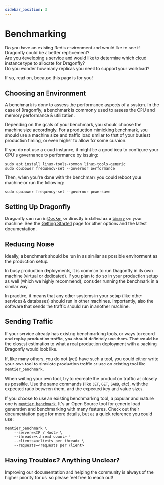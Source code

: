 ```yaml
---
sidebar_position: 3
---
```


# Benchmarking

Do you have an existing Redis environment and would like to see if Dragonfly could be a better
replacement? <br/>
Are you developing a service and would like to determine which cloud instance type to
allocate for Dragonfly? <br/>
Do you wonder how many replicas you need to support your workload?

If so, read on, because this page is for you!

## Choosing an Environment

A benchmark is done to assess the performance aspects of a system. In the case of Dragonfly, a
benchmark is commonly used to assess the CPU and memory performance & utilization.

Depending on the goals of your benchmark, you should choose the machine size accordingly. For a
production mimicking benchmark, you should use a machine size and traffic load similar to that of
your busiest production timing, or even higher to allow for some cushion.

If you do not use a cloud instance, it might be a good idea to configure your CPU's governance to
performance by issuing:

```shell
sudo apt install linux-tools-common linux-tools-generic
sudo cpupower frequency-set --governor performance
```

Then, when you're done with the benchmark you could reboot your machine or run the following:

```shell
sudo cpupower frequency-set --governor powersave
```

## Setting Up Dragonfly

Dragonfly can run in [Docker](/getting-started/docker) or directly installed as a
[binary](/getting-started/binary) on your machine. See the [Getting Started](/getting-started) page
for other options and the latest documentation.

## Reducing Noise

Ideally, a benchmark should be run in as similar as possible environment as the production setup.

In busy production deployments, it is common to run Dragonfly in its own machine (virtual or
dedicated). If you plan to do so in your production setup as well (which we highly recommend),
consider running the benchmark in a similar way.

In practice, it means that any other systems in your setup (like other services & databases) should
run in other machines. Importantly, also the software that sends the traffic should run in another
machine.

## Sending Traffic

If your service already has existing benchmarking tools, or ways to record and replay production
traffic, you should definitely use them. That would be the closest estimation to what a real
production deployment with a backing Dragonfly would look like.

If, like many others, you do not (yet) have such a tool, you could either write your own tool to
simulate production traffic or use an existing tool like `memtier_benchmark`.

When writing your own tool, try to recreate the production traffic as closely as possible. Use the
same commands (like `SET`, `GET`, `SADD`, etc), with the expected ratio between them, and the
expected key and value sizes.

If you choose to use an existing benchmarking tool, a popular and mature one is
[`memtier_benchmark`](https://github.com/RedisLabs/memtier_benchmark). It's an Open Source tool for
generic load generation and benchmarking with many features. Check out their documentation page for
more details, but as a quick reference you could use:

```shell
memtier_benchmark \
    --server=<IP / Host> \
    --threads=<thread count> \
    --clients=<clients per thread> \
    --requests=<requests per client>
```

## Having Troubles? Anything Unclear?

Improving our documentation and helping the community is always of the higher priority for us, so
please feel free to reach out!
